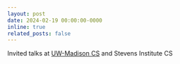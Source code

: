 ```yaml
---
layout: post
date: 2024-02-19 00:00:00-0000
inline: true
related_posts: false
---
```


Invited talks at <a href="https://today.wisc.edu/events/view/193328" target="_blank">UW-Madison CS</a> and Stevens Institute CS
